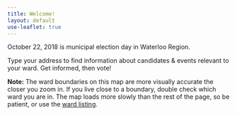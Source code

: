 ```yaml
---
title: Welcome!
layout: default
use-leaflet: true
---
```


<section class="flex justify-center">
  <article class="standout-box blue large">
    <div class="big-text blue-text header" id="map-box" data-aos="fade-left">
      October 22, 2018 is municipal election day in Waterloo Region.
    </div>
    <div class="content" data-aos="fade-up">
     <p>Type your address to find information about candidates & events relevant to your ward. Get informed, then vote!</p>
     <div id="map-searchbar"></div>
     <div id="map"></div>
     <p><strong>Note:</strong> The ward boundaries on this map are more visually accurate the closer you zoom in. If you live close to a boundary, double check which ward you are in. The map loads more slowly than the rest of the page, so be patient, or use the <a href="/wards/">ward listing</a>.</p>
    </div>
  </article>
</section>

<script src="{{ site.baseurl }}/assets/js/leaflet.js"></script>
<script src="{{ site.baseurl }}/assets/js/leaflet-search.min.js"></script>
<!-- This has too many dependencies to load locally. -->
<script src="https://unpkg.com/leaflet-pip@1.1.0/leaflet-pip.js"></script>
<script src="{{ site.baseurl }}/assets/js/jquery-3.3.1.min.js"></script>
<script src="{{ site.baseurl }}/assets/js/show-map.js"></script>
